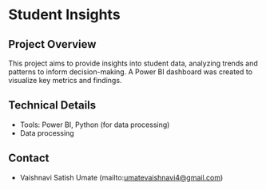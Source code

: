 # Student Insights

## Project Overview
This project aims to provide insights into student data, analyzing trends and patterns to inform decision-making. A Power BI dashboard was created to visualize key metrics and findings.
## Technical Details
- Tools: Power BI, Python (for data processing)
- Data processing
## Contact
- Vaishnavi Satish Umate (mailto:umatevaishnavi4@gmail.com)


